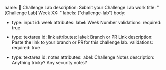 name: 🚀 Challenge Lab
description: Submit your Challenge Lab work
title: "[Challenge Lab] Week XX: <Topic>"
labels: ["challenge-lab"]
body:
  - type: input
    id: week
    attributes:
      label: Week Number
    validations:
      required: true

  - type: textarea
    id: link
    attributes:
      label: Branch or PR Link
      description: Paste the link to your branch or PR for this challenge lab.
    validations:
      required: true

  - type: textarea
    id: notes
    attributes:
      label: Challenge Notes
      description: Anything tricky? Any security notes?
